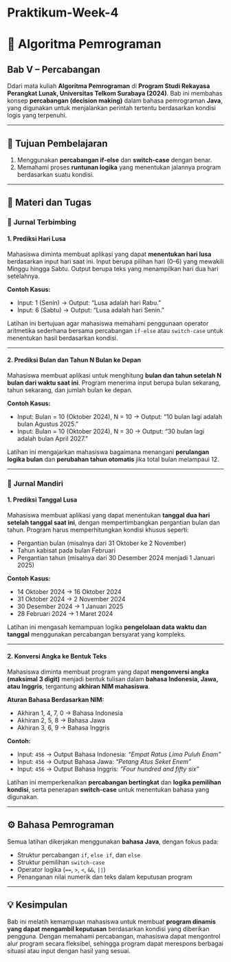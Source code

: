 # Praktikum-Week-4

# 📘 Algoritma Pemrograman 

## Bab V – Percabangan

Ddari mata kuliah **Algoritma Pemrograman** di **Program Studi Rekayasa Perangkat Lunak, Universitas Telkom Surabaya (2024)**.
Bab ini membahas konsep **percabangan (decision making)** dalam bahasa pemrograman **Java**, yang digunakan untuk menjalankan perintah tertentu berdasarkan kondisi logis yang terpenuhi.

---

## 🎯 Tujuan Pembelajaran

1. Menggunakan **percabangan if-else** dan **switch-case** dengan benar.
2. Memahami proses **runtunan logika** yang menentukan jalannya program berdasarkan suatu kondisi.

---

## 🧠 Materi dan Tugas

### 🧩 **Jurnal Terbimbing**

#### 1. Prediksi Hari Lusa

Mahasiswa diminta membuat aplikasi yang dapat **menentukan hari lusa** berdasarkan input hari saat ini.
Input berupa pilihan hari (0–6) yang mewakili Minggu hingga Sabtu.
Output berupa teks yang menampilkan hari dua hari setelahnya.

**Contoh Kasus:**

* Input: 1 (Senin) → Output: “Lusa adalah hari Rabu.”
* Input: 6 (Sabtu) → Output: “Lusa adalah hari Senin.”

Latihan ini bertujuan agar mahasiswa memahami penggunaan operator aritmetika sederhana bersama percabangan `if-else` atau `switch-case` untuk menentukan hasil berdasarkan kondisi.

---

#### 2. Prediksi Bulan dan Tahun N Bulan ke Depan

Mahasiswa membuat aplikasi untuk menghitung **bulan dan tahun setelah N bulan dari waktu saat ini**.
Program menerima input berupa bulan sekarang, tahun sekarang, dan jumlah bulan ke depan.

**Contoh Kasus:**

* Input: Bulan = 10 (Oktober 2024), N = 10
  → Output: “10 bulan lagi adalah bulan Agustus 2025.”
* Input: Bulan = 10 (Oktober 2024), N = 30
  → Output: “30 bulan lagi adalah bulan April 2027.”

Latihan ini mengajarkan mahasiswa bagaimana menangani **perulangan logika bulan** dan **perubahan tahun otomatis** jika total bulan melampaui 12.

---

### 🧩 **Jurnal Mandiri**

#### 1. Prediksi Tanggal Lusa

Mahasiswa membuat aplikasi yang dapat menentukan **tanggal dua hari setelah tanggal saat ini**, dengan mempertimbangkan pergantian bulan dan tahun.
Program harus memperhitungkan kondisi khusus seperti:

* Pergantian bulan (misalnya dari 31 Oktober ke 2 November)
* Tahun kabisat pada bulan Februari
* Pergantian tahun (misalnya dari 30 Desember 2024 menjadi 1 Januari 2025)

**Contoh Kasus:**

* 14 Oktober 2024 → 16 Oktober 2024
* 31 Oktober 2024 → 2 November 2024
* 30 Desember 2024 → 1 Januari 2025
* 28 Februari 2024 → 1 Maret 2024

Latihan ini mengasah kemampuan logika **pengelolaan data waktu dan tanggal** menggunakan percabangan bersyarat yang kompleks.

---

#### 2. Konversi Angka ke Bentuk Teks

Mahasiswa diminta membuat program yang dapat **mengonversi angka (maksimal 3 digit)** menjadi bentuk tulisan dalam **bahasa Indonesia, Jawa, atau Inggris**, tergantung **akhiran NIM mahasiswa**.

**Aturan Bahasa Berdasarkan NIM:**

* Akhiran 1, 4, 7, 0 → Bahasa Indonesia
* Akhiran 2, 5, 8 → Bahasa Jawa
* Akhiran 3, 6, 9 → Bahasa Inggris

**Contoh:**

* Input: `456` → Output Bahasa Indonesia: *“Empat Ratus Lima Puluh Enam”*
* Input: `456` → Output Bahasa Jawa: *“Petang Atus Seket Enem”*
* Input: `456` → Output Bahasa Inggris: *“Four hundred and fifty six”*

Latihan ini memperkenalkan **percabangan bertingkat** dan **logika pemilihan kondisi**, serta penerapan **switch-case** untuk menentukan bahasa yang digunakan.

---

## ⚙️ Bahasa Pemrograman

Semua latihan dikerjakan menggunakan **bahasa Java**, dengan fokus pada:

* Struktur percabangan `if`, `else if`, dan `else`
* Struktur pemilihan `switch-case`
* Operator logika (`==`, `>`, `<`, `&&`, `||`)
* Penanganan nilai numerik dan teks dalam keputusan program

---

## 💡 Kesimpulan

Bab ini melatih kemampuan mahasiswa untuk membuat **program dinamis yang dapat mengambil keputusan** berdasarkan kondisi yang diberikan pengguna.
Dengan memahami percabangan, mahasiswa dapat mengontrol alur program secara fleksibel, sehingga program dapat merespons berbagai situasi atau input dengan hasil yang sesuai.
